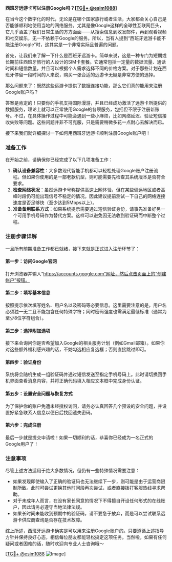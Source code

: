 **西班牙远游卡可以注册Google吗？[[TG💪+ @esim1088](https://t.me/s/esim1088)]**

在当今这个数字化的时代，无论是在哪个国家旅行或者生活，大家都会关心自己是否能够顺利地使用当地的网络服务。尤其是像Google这样的全球性互联网巨头，它几乎涵盖了我们日常生活的方方面面——从搜索信息到收发邮件，再到观看视频和社交娱乐，无一不依赖于Google的服务。所以，当有人提到“西班牙远游卡能不能注册Google”时，这其实是一个非常实际且普遍的问题。

首先，让我们来了解一下什么是西班牙远游卡。简单来说，这是一种专门为短期或长期前往西班牙旅行的人设计的SIM卡套餐。它通常包括一定量的数据流量、通话时间和短信数量，并且可以根据个人需求选择不同的价格方案。对于那些计划在西班牙停留一段时间的人来说，购买一张合适的远游卡无疑是非常方便的选择。

那么问题来了：既然这些远游卡提供了数据连接功能，那么它们真的能用来注册Google账户吗？

答案是肯定的！只要你的手机支持国际漫游，并且已经成功激活了远游卡所提供的数据服务，理论上就可以正常使用Google的各项服务，包括但不限于注册新账号。不过，在具体操作过程中可能会遇到一些小麻烦，比如网络延迟、验证短信接收失败等问题。这些问题并非不可克服，只是需要稍微多花一点耐心去解决而已。

接下来我们就详细探讨一下如何用西班牙远游卡顺利注册Google账户吧！

### 准备工作

在开始之前，请确保你已经完成了以下几项准备工作：

1. **确认设备兼容性**：大多数现代智能手机都可以轻松处理Google账户注册流程。但如果你使用的是一部老款机型，则可能需要先检查其系统版本是否符合要求。
2. **检查网络状况**：虽然远游卡号称提供高速上网体验，但在某些偏远地区或者高峰时段仍可能出现信号不稳定的情况。因此建议提前测试一下自己的网络连接速度是否足够快（至少达到5Mbps以上）。
3. **准备备用联系方式**：如果系统提示需要通过短信验证身份，请事先准备好另一个可用手机号码作为替代方案。这样可以避免因无法收到验证码而中断整个过程。

### 注册步骤详解

一旦所有前期准备工作都已就绪，接下来就是正式进入注册环节了：

#### 第一步：访问Google官网
打开浏览器并输入“https://accounts.google.com”网址，然后点击页面上的“创建帐户”按钮。

#### 第二步：填写基本信息
按照提示依次填写姓名、用户名以及密码等必要信息。这里需要注意的是，用户名必须独一无二且不能包含任何特殊字符；同时密码强度也需满足最低标准（通常为至少8位字符组合）。

#### 第三步：选择附加选项
接下来会询问你是否希望加入Google的相关服务计划（例如Gmail邮箱）。如果你对这些额外福利感兴趣的话，不妨勾选相应复选框；否则直接跳过即可。

#### 第四步：验证身份
系统将会随机生成一组验证码并通过短信发送至指定手机号码上。此时请切换回手机界面查看消息内容，并将正确代码填入相应文本框中完成身份认证。

#### 第五步：设置安全问题与恢复方式
为了保护你的账户免遭未经授权访问，请务必认真回答几个预设的安全问题，并设置好紧急联系人信息以便日后找回遗失密码。

#### 第六步：完成注册
最后一步就是提交申请啦！如果一切顺利的话，恭喜你已经成为一名正式的Google用户了！

### 注意事项

尽管上述方法适用于绝大多数情况，但仍有一些特殊情况需要注意：

- 如果发现即使输入了正确的验证码也无法继续下一步，则可能是由于运营商限制所致。此时可尝试更换其他时间段再次尝试，或者直接拨打客服热线寻求帮助。
- 对于未成年人而言，在没有家长同意的情况下不得擅自开设任何形式的在线账户，因此请务必遵守当地法律法规。
- 如果长时间未能收到预期中的验证码，请不要急于放弃，而是可以尝试联系远游卡供应商查询是否存在技术故障。

综上所述，西班牙远游卡确实是可以用来注册Google账户的。只要遵循上述指导方针并保持良好心态，相信每位朋友都能轻松搞定这项任务。当然啦，如果有任何疑问或者困难的话，随时欢迎向专业人士咨询哦～

[[TG💪+ @esim1088](https://t.me/s/esim1088) ![Image](https://i.postimg.cc/4NQfJmqS/Snipaste-2025-05-13-00-14-12.png)]